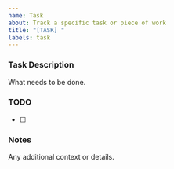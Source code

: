 ```yaml
---
name: Task
about: Track a specific task or piece of work
title: "[TASK] "
labels: task
---
```


### Task Description
What needs to be done.

### TODO
- [ ] 

### Notes
Any additional context or details.
